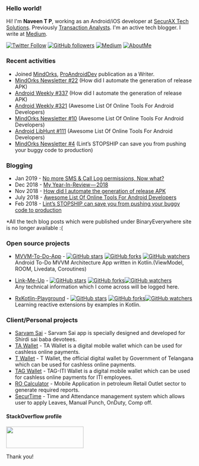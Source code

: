 ### Hello world!

Hi! I'm **Naveen T P**, working as an Android/iOS developer at [SecurAX Tech Solutions](http://www.securax.com/). Previously [Transaction Analysts](http://transactionanalysts.com/). I'm an active tech blogger. I write at [Medium](https://medium.com/@naveentp).
  
[![Twitter Follow](https://img.shields.io/twitter/follow/iamnaveentp.svg?style=social)](https://twitter.com/iamnaveentp) 
[![GitHub followers](https://img.shields.io/github/followers/naveentp.svg?style=social&label=Follow)](https://github.com/naveentp)
[![Medium](https://img.shields.io/badge/Medium-%40naveentp-blue.svg)](https://medium.com/@naveentp)
[![AboutMe](https://img.shields.io/badge/AboutMe-naveentp-orange.svg)](https://about.me/naveentp)


### Recent activities
- Joined [MindOrks](https://medium.com/mindorks/about), [ProAndroidDev](https://proandroiddev.com/about) publication as a Writer.
- [MindOrks Newsletter #22](https://mindorks.com/newsletter/edition/22) (How did I automate the generation of release APK)
- [Android Weekly #337](http://androidweekly.net/issues/issue-337) (How did I automate the generation of release APK)
- [Android Weekly #321](http://androidweekly.net/issues/issue-321) (Awesome List Of Online Tools For Android Developers)
- [MindOrks Newsletter #10](https://mindorks.com/newsletter/edition/10) (Awesome List Of Online Tools For Android Developers)
- [Android LibHunt #111](https://android.libhunt.com/newsletter/111) (Awesome List Of Online Tools For Android Developers)
- [MindOrks Newsletter #4](https://mindorks.com/newsletter/edition/4) (Lint’s STOPSHIP can save you from pushing your buggy code to production)

### Blogging
- Jan 2019 - [No more SMS & Call Log permissions, Now what?](https://medium.com/@naveentp/no-more-sms-call-log-permissions-now-what-9b8226de7827)
- Dec 2018 - [My Year-In-Review — 2018](https://medium.com/@naveentp/my-year-in-review-2018-e9ab7a1dd0a3)
- Nov 2018 - [How did I automate the generation of release APK](https://medium.com/mindorks/how-did-i-automate-the-generation-of-release-apk-3e42b6540a4a)
- July 2018 - [Awesome List Of Online Tools For Android Developers](https://proandroiddev.com/awesome-list-of-online-tools-for-android-developers-f40af8f46299)
- Feb 2018 - [Lint’s STOPSHIP can save you from pushing your buggy code to production](https://medium.com/@naveentp/lints-stopship-can-save-you-from-pushing-your-buggy-code-to-production-4fa0db40d9b1)

*All the tech blog posts which were published under BinaryEverywhere site is no longer available :(

###  Open source projects

- [MVVM-To-Do-App](https://github.com/Naveentp/MVVM-To-Do-App) - [![GitHub stars](https://img.shields.io/github/stars/naveentp/MVVM-To-Do-App.svg?style=social&label=Star)](https://github.com/Naveentp/MVVM-To-Do-App) [![GitHub forks](https://img.shields.io/github/forks/naveentp/MVVM-To-Do-App.svg?style=social&label=Fork)](https://github.com/Naveentp/MVVM-To-Do-App/fork) [![GitHub watchers](https://img.shields.io/github/watchers/naveentp/MVVM-To-Do-App.svg?style=social&label=Watch)](https://github.com/Naveentp/MVVM-To-Do-App)  
Android To-Do MVVM Architecture App written in Kotlin.(ViewModel, ROOM, Livedata, Coroutines)

- [Link-Me-Up](https://github.com/Naveentp/Link-Me-Up) - [![GitHub stars](https://img.shields.io/github/stars/naveentp/Link-Me-Up.svg?style=social&label=Star)](https://github.com/Naveentp/Link-Me-Up) [![GitHub forks](https://img.shields.io/github/forks/naveentp/Link-Me-Up.svg?style=social&label=Fork)](https://github.com/Naveentp/Link-Me-Up/fork)[![GitHub watchers](https://img.shields.io/github/watchers/naveentp/Link-Me-Up.svg?style=social&label=Watch)](https://github.com/Naveentp/Link-Me-Up)  
Any technical information which I come across will be logged here. 
- [RxKotlin-Playground](https://github.com/Naveentp/RxKotlin-Playground) - [![GitHub stars](https://img.shields.io/github/stars/Naveentp/RxKotlin-Playground.svg?style=social&label=Star)](https://github.com/Naveentp/RxKotlin-Playground) [![GitHub forks](https://img.shields.io/github/forks/Naveentp/RxKotlin-Playground.svg?style=social&label=Fork)](https://github.com/Naveentp/RxKotlin-Playground/fork)[![GitHub watchers](https://img.shields.io/github/watchers/Naveentp/RxKotlin-Playground.svg?style=social&label=Watch)](https://github.com/Naveentp/RxKotlin-Playground)  
Learning reactive extensions by examples in Kotlin.

### Client/Personal projects
- [Sarvam Sai](https://play.google.com/store/apps/details?id=com.naveentp.saiaarthi) - Sarvam Sai app is specially designed and developed for Shirdi sai baba devotees.
- [TA Wallet](https://play.google.com/store/apps/details?id=com.ta.wallet.tawallet) - TA Wallet is a digital mobile wallet which can be used for cashless online payments.
- [T Wallet](https://play.google.com/store/apps/details?id=com.telangana.twallet) - T Wallet, the official digital wallet by Government of Telangana which can be used for cashless online payments.
- [TAG Wallet](https://play.google.com/store/apps/details?id=com.ta.wallet.ebatwa.dop) - TAG-ITI Wallet is a digital mobile wallet which can be used for cashless online payments for ITI employees.
- [RO Calculator](https://play.google.com/store/apps/details?id=io.dreamflame.rocalculator) - Mobile Application in petroleum Retail Outlet sector to generate required reports.
- [SecurTime](https://play.google.com/store/apps/details?id=com.Securax.securtime_v2_5) - Time and Attendance management system which allows user to apply Leaves, Manual Punch, OnDuty, Comp off.

#### StackOverflow profile 
<a href="https://stackoverflow.com/users/5629056/naveen-t-p" >
    <img src="https://stackoverflow.com/users/flair/5629056.png" width="208" height="58">
</a>


Thank you!
